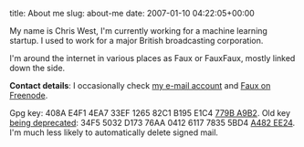 title: About me
slug: about-me
date: 2007-01-10 04:22:05+00:00

My name is Chris West, I'm currently working for a machine learning startup. I used to work for a major British broadcasting corporation.

I'm around the internet in various places as Faux or FauxFaux, mostly linked down the side.

<strong>Contact details</strong>:
I occasionally check <a href="https://mailaddress.goeswhere.com/?slug=blog">my e-mail account</a> and <a href="irc://irc.eu.freenode.net/Faux">Faux on Freenode</a>.

Gpg key: 408A E4F1 4EA7 33EF 1265  82C1 B195 E1C4 <a href="https://ssl.goeswhere.com/keys.asc">779B A9B2</a>.  Old key <a href="https://ssl.goeswhere.com/key-transition-2011-10-10.txt.asc">being deprecated</a>: 34F5 5032 D173 76AA 0412  6117 7835 5BD4 <a href="http://wwwkeys.uk.pgp.net:11371/pks/lookup?op=vindex&search=0x78355BD4A482EE24">A482 EE24</a>.  I'm much less likely to automatically delete signed mail.

